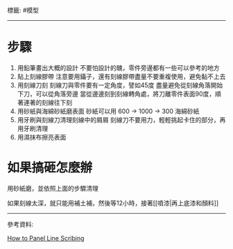 標籤: #模型 

---

# 步驟

1. 用鉛筆畫出大概的設計
不要怕設計的醜，零件旁邊都有一些可以參考的地方
2. 貼上刻線膠帶
注意要用鑷子，還有刻線膠帶盡量不要重複使用，避免黏不上去
3. 用刻線刀刻
刻線刀與零件要有一定角度，譬如45度
盡量避免從刻線角落開始下刀，可以從角落旁邊
當從邊邊刻到刻線轉角處，將刀離零件表面90度，順著連著的刻線往下刻
4. 用砂紙與海綿砂紙磨表面
砂紙可以用 600 -> 1000 -> 300 海綿砂紙
5. 用牙刷與刻線刀清理刻線中的屑屑
刻線刀不要用力，輕輕挑起卡住的部分，再用牙刷清理
6. 用濕抹布擦亮表面

# 如果搞砸怎麼辦

用砂紙磨，並依照上面的步驟清理

如果刻線太深，就只能用補土補，然後等12小時，接著[[噴漆|再上底漆和顏料]]

---

參考資料:

[How to Panel Line Scribing](https://youtu.be/hVErOPqbrTY)